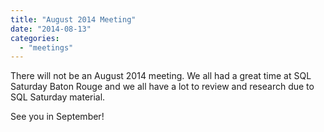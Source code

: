```yaml
---
title: "August 2014 Meeting"
date: "2014-08-13"
categories: 
  - "meetings"
---
```


There will not be an August 2014 meeting. We all had a great time at SQL Saturday Baton Rouge and we all have a lot to review and research due to SQL Saturday material.

See you in September!
